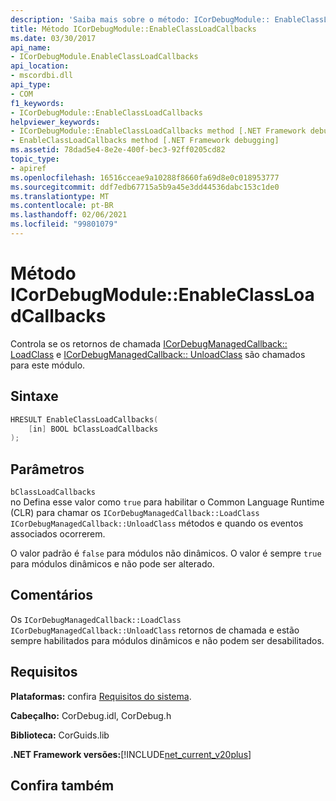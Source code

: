 ```yaml
---
description: 'Saiba mais sobre o método: ICorDebugModule:: EnableClassLoadCallbacks'
title: Método ICorDebugModule::EnableClassLoadCallbacks
ms.date: 03/30/2017
api_name:
- ICorDebugModule.EnableClassLoadCallbacks
api_location:
- mscordbi.dll
api_type:
- COM
f1_keywords:
- ICorDebugModule::EnableClassLoadCallbacks
helpviewer_keywords:
- ICorDebugModule::EnableClassLoadCallbacks method [.NET Framework debugging]
- EnableClassLoadCallbacks method [.NET Framework debugging]
ms.assetid: 78dad5e4-8e2e-400f-bec3-92ff0205cd82
topic_type:
- apiref
ms.openlocfilehash: 16516cceae9a10288f8660fa69d8e0c018953777
ms.sourcegitcommit: ddf7edb67715a5b9a45e3dd44536dabc153c1de0
ms.translationtype: MT
ms.contentlocale: pt-BR
ms.lasthandoff: 02/06/2021
ms.locfileid: "99801079"
---
```

# <a name="icordebugmoduleenableclassloadcallbacks-method"></a>Método ICorDebugModule::EnableClassLoadCallbacks

Controla se os retornos de chamada [ICorDebugManagedCallback:: LoadClass](icordebugmanagedcallback-loadclass-method.md) e [ICorDebugManagedCallback:: UnloadClass](icordebugmanagedcallback-unloadclass-method.md) são chamados para este módulo.  
  
## <a name="syntax"></a>Sintaxe  
  
```cpp  
HRESULT EnableClassLoadCallbacks(  
    [in] BOOL bClassLoadCallbacks  
);  
```  
  
## <a name="parameters"></a>Parâmetros  

 `bClassLoadCallbacks`  
 no Defina esse valor como `true` para habilitar o Common Language Runtime (CLR) para chamar os `ICorDebugManagedCallback::LoadClass` `ICorDebugManagedCallback::UnloadClass` métodos e quando os eventos associados ocorrerem.  
  
 O valor padrão é `false` para módulos não dinâmicos. O valor é sempre `true` para módulos dinâmicos e não pode ser alterado.  
  
## <a name="remarks"></a>Comentários  

 Os `ICorDebugManagedCallback::LoadClass` `ICorDebugManagedCallback::UnloadClass` retornos de chamada e estão sempre habilitados para módulos dinâmicos e não podem ser desabilitados.  
  
## <a name="requirements"></a>Requisitos  

 **Plataformas:** confira [Requisitos do sistema](../../get-started/system-requirements.md).  
  
 **Cabeçalho:** CorDebug.idl, CorDebug.h  
  
 **Biblioteca:** CorGuids.lib  
  
 **.NET Framework versões:**[!INCLUDE[net_current_v20plus](../../../../includes/net-current-v20plus-md.md)]  
  
## <a name="see-also"></a>Confira também
